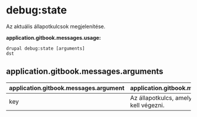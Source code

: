 # debug:state
Az aktuális állapotkulcsok megjelenítése.

**application.gitbook.messages.usage:**
```
drupal debug:state [arguments]
dst
```

## application.gitbook.messages.arguments
application.gitbook.messages.argument | application.gitbook.messages.details
---------|-------------
key | Az állapotkulcs, amelyen hibakeresést kell végezni.
